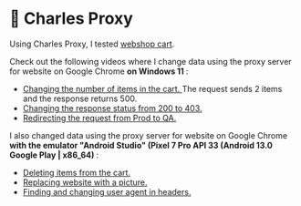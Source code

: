 # 🍶 Charles Proxy

Using Charles Proxy, I tested <a href="http://demowebshop.tricentis.com/cart"> webshop cart</a>. 

Check out the following videos where I change data using the proxy server for website on Google Chrome <b> on Windows 11 </b>: 
<ul>
<li>  <a href="https://drive.google.com/file/d/1OJbsb0D4UGzqbRX8ZICzeFdSL4a3LMHM/view?usp=drive_link">Changing the number of items in the cart. </a>  The request sends 2 items and the response returns 500. </li> 
<li>  <a href="https://drive.google.com/file/d/1w_ImcYk9t_GgfbM2gYF-eAxefqEE99lg/view?usp=drive_link"> Changing the response status from 200 to 403. </a>  </li> 
<li>  <a href="https://drive.google.com/file/d/1gjdCLA6ZZJEzKj57EYYzg-dsssjEcGu-/view?usp=drive_link">Redirecting the request from Prod to QA.</a> </li> 
 </ul>
 
I also changed data using the proxy server for website on Google Chrome <b> with the emulator "Android Studio" (Pixel 7 Pro API 33 (Android 13.0 Google Play | x86_64) </b>: 
<ul>
<li>  <a href="https://drive.google.com/file/d/1bR0Oafc64AU9Lhx0eHME5rFVJPIH5Qlt/view?usp=drive_link"> Deleting items from the cart. </li> 
<li>  <a href="https://drive.google.com/file/d/1CMoeQtrj1S4Q9KqcQeho29aEB5TqVl46/view?usp=drive_link"> Replacing website with a picture. </a>  </li> 
<li>  <a href="https://drive.google.com/file/d/1W3f_JkeZZyEOmidZ_pnXi-hOhWOXnVWx/view?usp=drive_link"> Finding and changing user agent in headers.</a> </li> 
 </ul>
